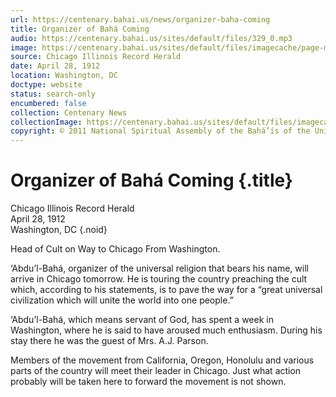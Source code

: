 ```yaml
---
url: https://centenary.bahai.us/news/organizer-baha-coming
title: Organizer of Bahá Coming
audio: https://centenary.bahai.us/sites/default/files/329_0.mp3
image: https://centenary.bahai.us/sites/default/files/imagecache/page-main-image/images/press_clippings/04-28-1912%20Chicago%20Record%20Herald%20Organizer%20of%20Baha%20Coming%28E%29.png
source: Chicago Illinois Record Herald
date: April 28, 1912
location: Washington, DC
doctype: website
status: search-only
encumbered: false
collection: Centenary News
collectionImage: https://centenary.bahai.us/sites/default/files/imagecache/theme-image/main_image/abdulbaha-overview-small_0.jpg
copyright: © 2011 National Spiritual Assembly of the Bahá’ís of the United States
---
```



# Organizer of Bahá Coming {.title}

Chicago Illinois Record Herald  
April 28, 1912  
Washington, DC
{.noid}  



Head of Cult on Way to Chicago From Washington.

‘Abdu’l-Bahá, organizer of the universal religion that bears his name, will arrive in Chicago tomorrow. He is touring the country preaching the cult which, according to his statements, is to pave the way for a “great universal civilization which will unite the world into one people.”

‘Abdu’l-Bahá, which means servant of God, has spent a week in Washington, where he is said to have aroused much enthusiasm. During his stay there he was the guest of Mrs. A.J. Parson.

Members of the movement from California, Oregon, Honolulu and various parts of the country will meet their leader in Chicago. Just what action probably will be taken here to forward the movement is not shown.